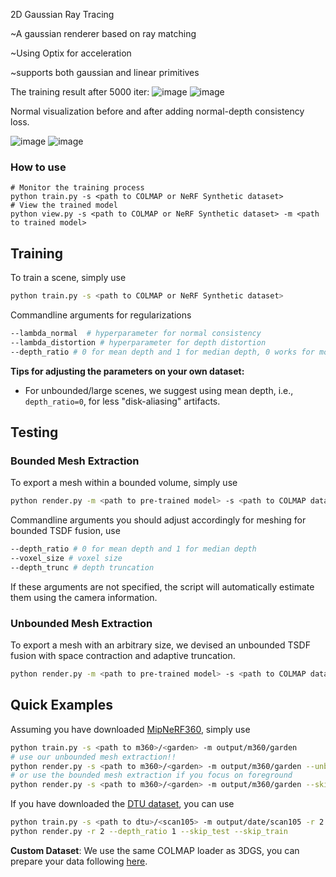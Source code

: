 2D Gaussian Ray Tracing

~A gaussian renderer based on ray matching

~Using Optix for acceleration 

~supports both gaussian and linear primitives

The training result after 5000 iter:
![image](https://github.com/user-attachments/assets/2e91f51f-8313-4878-b357-afbfa3913e7e)
![image](https://github.com/user-attachments/assets/c1061190-6348-4863-a92a-64e9a4faf902)

Normal visualization before and after adding normal-depth consistency loss.

![image](https://github.com/user-attachments/assets/f7d236b8-dc98-4886-800e-25636c8264d8)
![image](https://github.com/user-attachments/assets/75f1fb28-90c8-4d1a-b02c-42df05994ce2)


### How to use
```shell
# Monitor the training process
python train.py -s <path to COLMAP or NeRF Synthetic dataset> 
# View the trained model
python view.py -s <path to COLMAP or NeRF Synthetic dataset> -m <path to trained model> 
```

## Training
To train a scene, simply use
```bash
python train.py -s <path to COLMAP or NeRF Synthetic dataset>
```
Commandline arguments for regularizations
```bash
--lambda_normal  # hyperparameter for normal consistency
--lambda_distortion # hyperparameter for depth distortion
--depth_ratio # 0 for mean depth and 1 for median depth, 0 works for most cases
```
**Tips for adjusting the parameters on your own dataset:**
- For unbounded/large scenes, we suggest using mean depth, i.e., ``depth_ratio=0``,  for less "disk-aliasing" artifacts.

## Testing
### Bounded Mesh Extraction
To export a mesh within a bounded volume, simply use
```bash
python render.py -m <path to pre-trained model> -s <path to COLMAP dataset> 
```
Commandline arguments you should adjust accordingly for meshing for bounded TSDF fusion, use
```bash
--depth_ratio # 0 for mean depth and 1 for median depth
--voxel_size # voxel size
--depth_trunc # depth truncation
```
If these arguments are not specified, the script will automatically estimate them using the camera information.
### Unbounded Mesh Extraction
To export a mesh with an arbitrary size, we devised an unbounded TSDF fusion with space contraction and adaptive truncation.
```bash
python render.py -m <path to pre-trained model> -s <path to COLMAP dataset> --mesh_res 1024
```

## Quick Examples
Assuming you have downloaded [MipNeRF360](https://jonbarron.info/mipnerf360/), simply use
```bash
python train.py -s <path to m360>/<garden> -m output/m360/garden
# use our unbounded mesh extraction!!
python render.py -s <path to m360>/<garden> -m output/m360/garden --unbounded --skip_test --skip_train --mesh_res 1024
# or use the bounded mesh extraction if you focus on foreground
python render.py -s <path to m360>/<garden> -m output/m360/garden --skip_test --skip_train --mesh_res 1024
```
If you have downloaded the [DTU dataset](https://drive.google.com/drive/folders/1SJFgt8qhQomHX55Q4xSvYE2C6-8tFll9), you can use
```bash
python train.py -s <path to dtu>/<scan105> -m output/date/scan105 -r 2 --depth_ratio 1
python render.py -r 2 --depth_ratio 1 --skip_test --skip_train
```
**Custom Dataset**: We use the same COLMAP loader as 3DGS, you can prepare your data following [here](https://github.com/graphdeco-inria/gaussian-splatting?tab=readme-ov-file#processing-your-own-scenes). 


